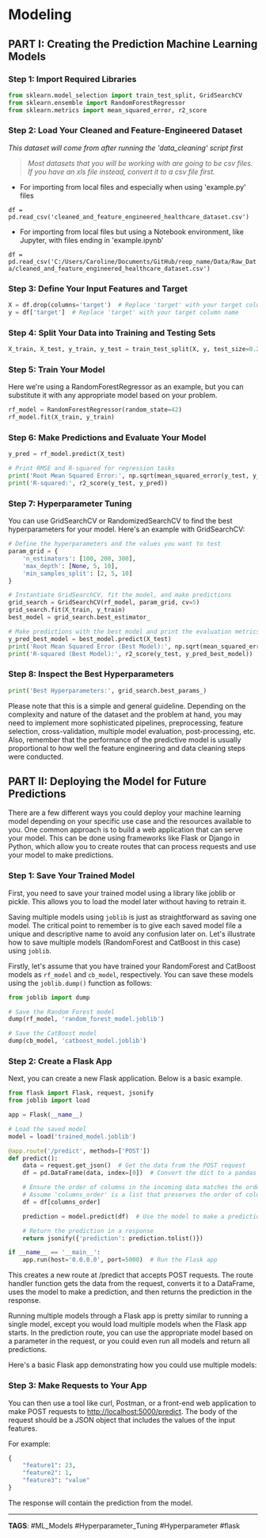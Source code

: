 # Modeling

## PART I: Creating the Prediction Machine Learning Models

### Step 1: Import Required Libraries

```python
from sklearn.model_selection import train_test_split, GridSearchCV
from sklearn.ensemble import RandomForestRegressor
from sklearn.metrics import mean_squared_error, r2_score
```

### Step 2: Load Your **Cleaned and Feature-Engineered Dataset**

_This dataset will come from after running the 'data_cleaning' script first_

> _Most datasets that you will be working with are going to be csv files. If you have an xls file instead, convert it to a csv file first._

- For importing from local files and especially when using 'example.py' files

`df = pd.read_csv('cleaned_and_feature_engineered_healthcare_dataset.csv')`

- For importing from local files but using a Notebook environment, like Jupyter, with files ending in 'example.ipynb'

`df = pd.read_csv('C:/Users/Caroline/Documents/GitHub/reop_name/Data/Raw_Data/cleaned_and_feature_engineered_healthcare_dataset.csv')`

### Step 3: Define Your Input Features and Target

```python
X = df.drop(columns='target')  # Replace 'target' with your target column name
y = df['target']  # Replace 'target' with your target column name
```

### Step 4: Split Your Data into Training and Testing Sets

```python
X_train, X_test, y_train, y_test = train_test_split(X, y, test_size=0.2, random_state=42)
```

### Step 5: Train Your Model

Here we're using a RandomForestRegressor as an example, but you can substitute it with any appropriate model based on your problem.

```python
rf_model = RandomForestRegressor(random_state=42)
rf_model.fit(X_train, y_train)
```

### Step 6: Make Predictions and Evaluate Your Model

```python
y_pred = rf_model.predict(X_test)

# Print RMSE and R-squared for regression tasks
print('Root Mean Squared Error:', np.sqrt(mean_squared_error(y_test, y_pred)))
print('R-squared:', r2_score(y_test, y_pred))
```

### Step 7: Hyperparameter Tuning

You can use GridSearchCV or RandomizedSearchCV to find the best hyperparameters for your model. Here's an example with GridSearchCV:

```python
# Define the hyperparameters and the values you want to test
param_grid = {
    'n_estimators': [100, 200, 300],
    'max_depth': [None, 5, 10],
    'min_samples_split': [2, 5, 10]
}

# Instantiate GridSearchCV, fit the model, and make predictions
grid_search = GridSearchCV(rf_model, param_grid, cv=5)
grid_search.fit(X_train, y_train)
best_model = grid_search.best_estimator_

# Make predictions with the best model and print the evaluation metrics
y_pred_best_model = best_model.predict(X_test)
print('Root Mean Squared Error (Best Model):', np.sqrt(mean_squared_error(y_test, y_pred_best_model)))
print('R-squared (Best Model):', r2_score(y_test, y_pred_best_model))
```

### Step 8: Inspect the Best Hyperparameters

```python
print('Best Hyperparameters:', grid_search.best_params_)
```

Please note that this is a simple and general guideline. Depending on the complexity and nature of the dataset and the problem at hand, you may need to implement more sophisticated pipelines, preprocessing, feature selection, cross-validation, multiple model evaluation, post-processing, etc. Also, remember that the performance of the predictive model is usually proportional to how well the feature engineering and data cleaning steps were conducted.

## PART II: Deploying the Model for Future Predictions

There are a few different ways you could deploy your machine learning model depending on your specific use case and the resources available to you. One common approach is to build a web application that can serve your model. This can be done using frameworks like Flask or Django in Python, which allow you to create routes that can process requests and use your model to make predictions.

### Step 1: Save Your Trained Model

First, you need to save your trained model using a library like joblib or pickle. This allows you to load the model later without having to retrain it.

Saving multiple models using `joblib` is just as straightforward as saving one model. The critical point to remember is to give each saved model file a unique and descriptive name to avoid any confusion later on. Let's illustrate how to save multiple models (RandomForest and CatBoost in this case) using `joblib`.

Firstly, let's assume that you have trained your RandomForest and CatBoost models as `rf_model` and `cb_model`, respectively. You can save these models using the `joblib.dump()` function as follows:

```python
from joblib import dump

# Save the Random Forest model
dump(rf_model, 'random_forest_model.joblib')

# Save the CatBoost model
dump(cb_model, 'catboost_model.joblib')
```

### Step 2: Create a Flask App

Next, you can create a new Flask application. Below is a basic example.

```python
from flask import Flask, request, jsonify
from joblib import load

app = Flask(__name__)

# Load the saved model
model = load('trained_model.joblib')

@app.route('/predict', methods=['POST'])
def predict():
    data = request.get_json()  # Get the data from the POST request
    df = pd.DataFrame(data, index=[0])  # Convert the dict to a pandas DataFrame

    # Ensure the order of columns in the incoming data matches the order of columns used to train the model
    # Assume 'columns_order' is a list that preserves the order of columns in the trained model
    df = df[columns_order]

    prediction = model.predict(df)  # Use the model to make a prediction

    # Return the prediction in a response
    return jsonify({'prediction': prediction.tolist()})

if __name__ == '__main__':
    app.run(host='0.0.0.0', port=5000)  # Run the Flask app
```

This creates a new route at /predict that accepts POST requests. The route handler function gets the data from the request, converts it to a DataFrame, uses the model to make a prediction, and then returns the prediction in the response.

Running multiple models through a Flask app is pretty similar to running a single model, except you would load multiple models when the Flask app starts. In the prediction route, you can use the appropriate model based on a parameter in the request, or you could even run all models and return all predictions.

Here's a basic Flask app demonstrating how you could use multiple models:

### Step 3: Make Requests to Your App

You can then use a tool like curl, Postman, or a front-end web application to make POST requests to [http://localhost:5000/predict](http://localhost:5000/predict). The body of the request should be a JSON object that includes the values of the input features.

For example:

```python
{
    "feature1": 23,
    "feature2": 1,
    "feature3": "value"
}
```

The response will contain the prediction from the model.

---

**TAGS**: #ML_Models #Hyperparameter_Tuning #Hyperparameter #flask
